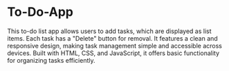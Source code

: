 # To-Do-App
This to-do list app allows users to add tasks, which are displayed as list items. Each task has a "Delete" button for removal. It features a clean and responsive design, making task management simple and accessible across devices. Built with HTML, CSS, and JavaScript, it offers basic functionality for organizing tasks efficiently.
